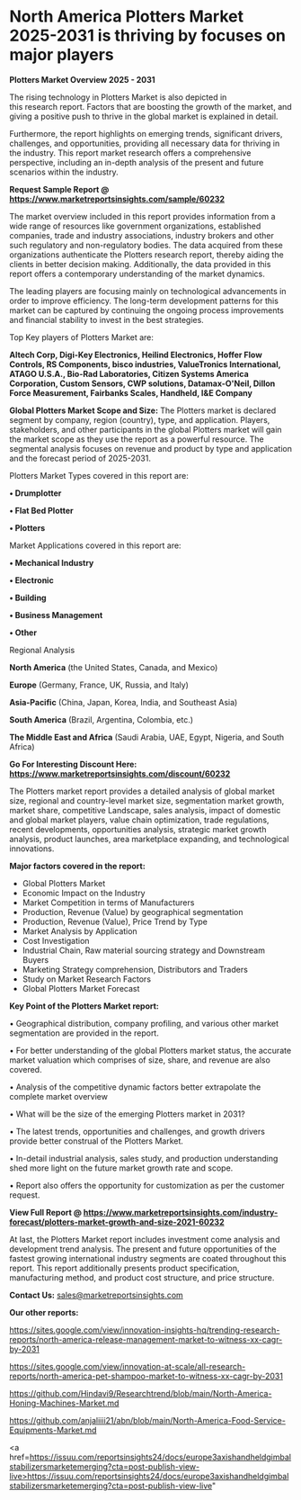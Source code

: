 # North America Plotters Market 2025-2031 is thriving by focuses on major players

<Strong> Plotters Market Overview 2025 - 2031</strong>

The rising technology in Plotters Market is also depicted in this research report. Factors that are boosting the growth of the market, and giving a positive push to thrive in the global market is explained in detail.

Furthermore, the report highlights on emerging trends, significant drivers, challenges, and opportunities, providing all necessary data for thriving in the industry. This report market research offers a comprehensive perspective, including an in-depth analysis of the present and future scenarios within the industry.

<strong>Request Sample Report @ <a href=https://www.marketreportsinsights.com/sample/60232>https://www.marketreportsinsights.com/sample/60232</a></strong>

The market overview included in this report provides information from a wide range of resources like government organizations, established companies, trade and industry associations, industry brokers and other such regulatory and non-regulatory bodies. The data acquired from these organizations authenticate the Plotters research report, thereby aiding the clients in better decision making. Additionally, the data provided in this report offers a contemporary understanding of the market dynamics.

The leading players are focusing mainly on technological advancements in order to improve efficiency. The long-term development patterns for this market can be captured by continuing the ongoing process improvements and financial stability to invest in the best strategies.

Top Key players of Plotters Market are:

<strong>Altech Corp, Digi-Key Electronics, Heilind Electronics, Hoffer Flow Controls, RS Components, bisco industries, ValueTronics International, ATAGO U.S.A., Bio-Rad Laboratories, Citizen Systems America Corporation, Custom Sensors, CWP solutions, Datamax-O&#39;Neil, Dillon Force Measurement, Fairbanks Scales, Handheld, I&E Company</strong>

<strong><b>Global Plotters Market Scope and Size:</b></strong>
The Plotters market is declared segment by company, region (country), type, and application. Players, stakeholders, and other participants in the global Plotters market will gain the market scope as they use the report as a powerful resource. The segmental analysis focuses on revenue and product by type and application and the forecast period of 2025-2031.

Plotters Market Types covered in this report are:

<strong>• Drumplotter

• Flat Bed Plotter

• Plotters</strong>

Market Applications covered in this report are:

<strong>• Mechanical Industry

• Electronic

• Building

• Business Management

• Other</strong> 

Regional Analysis

<strong>North America</strong> (the United States, Canada, and Mexico)

<strong>Europe</strong> (Germany, France, UK, Russia, and Italy)

<strong>Asia-Pacific</strong> (China, Japan, Korea, India, and Southeast Asia)

<strong>South America</strong> (Brazil, Argentina, Colombia, etc.)

<strong>The Middle East and Africa</strong> (Saudi Arabia, UAE, Egypt, Nigeria, and South Africa)

<strong>Go For Interesting Discount Here: <a href=https://www.marketreportsinsights.com/discount/60232>https://www.marketreportsinsights.com/discount/60232</a></strong>

The Plotters market report provides a detailed analysis of global market size, regional and country-level market size, segmentation market growth, market share, competitive Landscape, sales analysis, impact of domestic and global market players, value chain optimization, trade regulations, recent developments, opportunities analysis, strategic market growth analysis, product launches, area marketplace expanding, and technological innovations.

<strong><b>Major factors covered in the report:</b></strong>
<ul>
  <li>Global Plotters Market </li>
  <li>Economic Impact on the Industry</li>
  <li>Market Competition in terms of Manufacturers</li>
  <li>Production, Revenue (Value) by geographical segmentation</li>
  <li>Production, Revenue (Value), Price Trend by Type</li>
  <li>Market Analysis by Application</li>
  <li>Cost Investigation</li>
  <li>Industrial Chain, Raw material sourcing strategy and Downstream Buyers</li>
  <li>Marketing Strategy comprehension, Distributors and Traders</li>
  <li>Study on Market Research Factors</li>
  <li>Global Plotters Market Forecast</li>
</ul>

<strong><b>Key Point of the Plotters Market report:</b></strong>

• Geographical distribution, company profiling, and various other market segmentation are provided in the report.

• For better understanding of the global Plotters market status, the accurate market valuation which comprises of size, share, and revenue are also covered.

• Analysis of the competitive dynamic factors better extrapolate the complete market overview

• What will be the size of the emerging Plotters market in 2031?

• The latest trends, opportunities and challenges, and growth drivers provide better construal of the Plotters Market.

• In-detail industrial analysis, sales study, and production understanding shed more light on the future market growth rate and scope.

• Report also offers the opportunity for customization as per the customer request.

<strong><b>View Full Report @ <a href=https://www.marketreportsinsights.com/industry-forecast/plotters-market-growth-and-size-2021-60232>https://www.marketreportsinsights.com/industry-forecast/plotters-market-growth-and-size-2021-60232</a></b></strong>


At last, the Plotters Market report includes investment come analysis and development trend analysis. The present and future opportunities of the fastest growing international industry segments are coated throughout this report. This report additionally presents product specification, manufacturing method, and product cost structure, and price structure.

<strong>Contact Us:</strong>
sales@marketreportsinsights.com

<strong>Our other reports:</strong>

<a href=https://sites.google.com/view/innovation-insights-hq/trending-research-reports/north-america-release-management-market-to-witness-xx-cagr-by-2031>https://sites.google.com/view/innovation-insights-hq/trending-research-reports/north-america-release-management-market-to-witness-xx-cagr-by-2031</a>

<a href=https://sites.google.com/view/innovation-at-scale/all-research-reports/north-america-pet-shampoo-market-to-witness-xx-cagr-by-2031>https://sites.google.com/view/innovation-at-scale/all-research-reports/north-america-pet-shampoo-market-to-witness-xx-cagr-by-2031</a>

<a href=https://github.com/Hindavi9/Researchtrend/blob/main/North-America-Honing-Machines-Market.md>https://github.com/Hindavi9/Researchtrend/blob/main/North-America-Honing-Machines-Market.md</a>

<a href=https://github.com/anjaliiii21/abn/blob/main/North-America-Food-Service-Equipments-Market.md>https://github.com/anjaliiii21/abn/blob/main/North-America-Food-Service-Equipments-Market.md</a>

<a href=https://issuu.com/reportsinsights24/docs/europe3axishandheldgimbalstabilizersmarketemerging?cta=post-publish-view-live>https://issuu.com/reportsinsights24/docs/europe3axishandheldgimbalstabilizersmarketemerging?cta=post-publish-view-live</a>"
